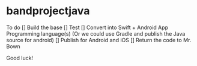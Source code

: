 # bandprojectjava
To do 
[] Build the base
[] Test
[] Convert into Swift + Android App Programming language(s) (Or we could use Gradle and publish the Java source for android)
[] Publish for Android and iOS
[] Return the code to Mr. Bown

Good luck!

